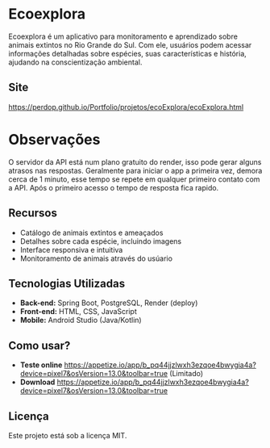 # Ecoexplora

Ecoexplora é um aplicativo para monitoramento e aprendizado sobre animais extintos no Rio Grande do Sul. Com ele, usuários podem acessar informações detalhadas sobre espécies, suas características e história, ajudando na conscientização ambiental.

## Site
https://perdop.github.io/Portfolio/projetos/ecoExplora/ecoExplora.html

# Observações
O servidor da API está num plano gratuito do render, isso pode gerar alguns atrasos nas respostas.
Geralmente para iniciar o app a primeira vez, demora cerca de 1 minuto, esse tempo se repete em qualquer primeiro contato com a API.
Após o primeiro acesso o tempo de resposta fica rapido.

## Recursos
- Catálogo de animais extintos e ameaçados
- Detalhes sobre cada espécie, incluindo imagens
- Interface responsiva e intuitiva
- Monitoramento de animais através do usúario

## Tecnologias Utilizadas
- **Back-end:** Spring Boot, PostgreSQL, Render (deploy)
- **Front-end:** HTML, CSS, JavaScript
- **Mobile:** Android Studio (Java/Kotlin)

## Como usar?
- **Teste online** https://appetize.io/app/b_pq44jjzlwxh3ezqoe4bwygia4a?device=pixel7&osVersion=13.0&toolbar=true (Limitado)
- **Download** https://appetize.io/app/b_pq44jjzlwxh3ezqoe4bwygia4a?device=pixel7&osVersion=13.0&toolbar=true

## Licença
Este projeto está sob a licença MIT.
